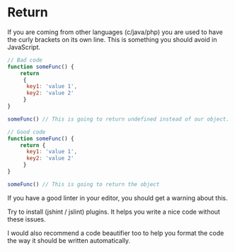 # Return

If you are coming from other languages (c/java/php) you are used to have the curly brackets on its own line.
This is something you should avoid in JavaScript.

```javascript
// Bad code
function someFunc() {
    return
     {
      key1: 'value 1',
      key2: 'value 2'
     }
}

someFunc() // This is going to return undefined instead of our object.

// Good code
function someFunc() {
    return {
      key1: 'value 1',
      key2: 'value 2'
     }
}

someFunc() // This is going to return the object
```

If you have a good linter in your editor, you should get a warning about this.

Try to install (jshint / jslint) plugins. It helps you write a nice code without these issues.

I would also recommend a code beautifier too to help you format the code the way it should be written automatically.
